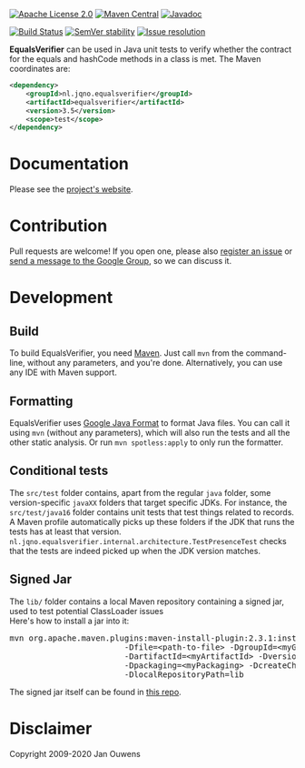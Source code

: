 [![Apache License 2.0](https://img.shields.io/:license-Apache%20License%202.0-blue.svg?style=shield)](https://github.com/jqno/equalsverifier/blob/master/LICENSE.md)
[![Maven Central](https://img.shields.io/maven-central/v/nl.jqno.equalsverifier/equalsverifier.svg?style=shield)](https://maven-badges.herokuapp.com/maven-central/nl.jqno.equalsverifier/equalsverifier/)
[![Javadoc](https://javadoc.io/badge/nl.jqno.equalsverifier/equalsverifier.svg?color=blue)](https://javadoc.io/doc/nl.jqno.equalsverifier/equalsverifier)

[![Build Status](https://github.com/jqno/equalsverifier/workflows/CI/badge.svg)](https://github.com/jqno/equalsverifier/actions)
[![SemVer stability](https://api.dependabot.com/badges/compatibility_score?dependency-name=nl.jqno.equalsverifier:equalsverifier&package-manager=maven&version-scheme=semver)](https://dependabot.com/compatibility-score/?dependency-name=nl.jqno.equalsverifier:equalsverifier&package-manager=maven&version-scheme=semver)
[![Issue resolution](https://isitmaintained.com/badge/resolution/jqno/equalsverifier.svg)](https://isitmaintained.com/project/jqno/equalsverifier "Average time to resolve an issue")

**EqualsVerifier** can be used in Java unit tests to verify whether the contract for the equals and hashCode methods in a class is met.
The Maven coordinates are:

```xml
<dependency>
    <groupId>nl.jqno.equalsverifier</groupId>
    <artifactId>equalsverifier</artifactId>
    <version>3.5</version>
    <scope>test</scope>
</dependency>
```


# Documentation

Please see the [project's website](https://www.jqno.nl/equalsverifier).


# Contribution

Pull requests are welcome! If you open one, please also [register an issue](https://code.google.com/p/equalsverifier/issues/list) or [send a message to the Google Group](https://groups.google.com/forum/?fromgroups#!forum/equalsverifier), so we can discuss it.


# Development

## Build

To build EqualsVerifier, you need [Maven](https://maven.apache.org/). Just call `mvn` from the command-line, without any parameters, and you're done. Alternatively, you can use any IDE with Maven support.


## Formatting

EqualsVerifier uses [Google Java Format](https://github.com/google/google-java-format) to format Java files. You can call it using `mvn` (without any parameters), which will also run the tests and all the other static analysis. Or run `mvn spotless:apply` to only run the formatter.


## Conditional tests

The `src/test` folder contains, apart from the regular `java` folder, some version-specific `javaXX` folders that target specific JDKs. For instance, the `src/test/java16` folder contains unit tests that test things related to records. A Maven profile automatically picks up these folders if the JDK that runs the tests has at least that version. `nl.jqno.equalsverifier.internal.architecture.TestPresenceTest` checks that the tests are indeed picked up when the JDK version matches.


## Signed Jar

The `lib/` folder contains a local Maven repository containing a signed jar, used to test potential ClassLoader issues
<br/>
Here's how to install a jar into it:<br>
<pre>
mvn org.apache.maven.plugins:maven-install-plugin:2.3.1:install-file \
                        -Dfile=&lt;path-to-file> -DgroupId=&lt;myGroup> \
                        -DartifactId=&lt;myArtifactId> -Dversion=&lt;myVersion> \
                        -Dpackaging=&lt;myPackaging> -DcreateChecksum=true \
                        -DlocalRepositoryPath=lib
</pre>
The signed jar itself can be found in [this repo](https://github.com/jqno/equalsverifier-signedjar-test).

# Disclaimer

Copyright 2009-2020 Jan Ouwens
